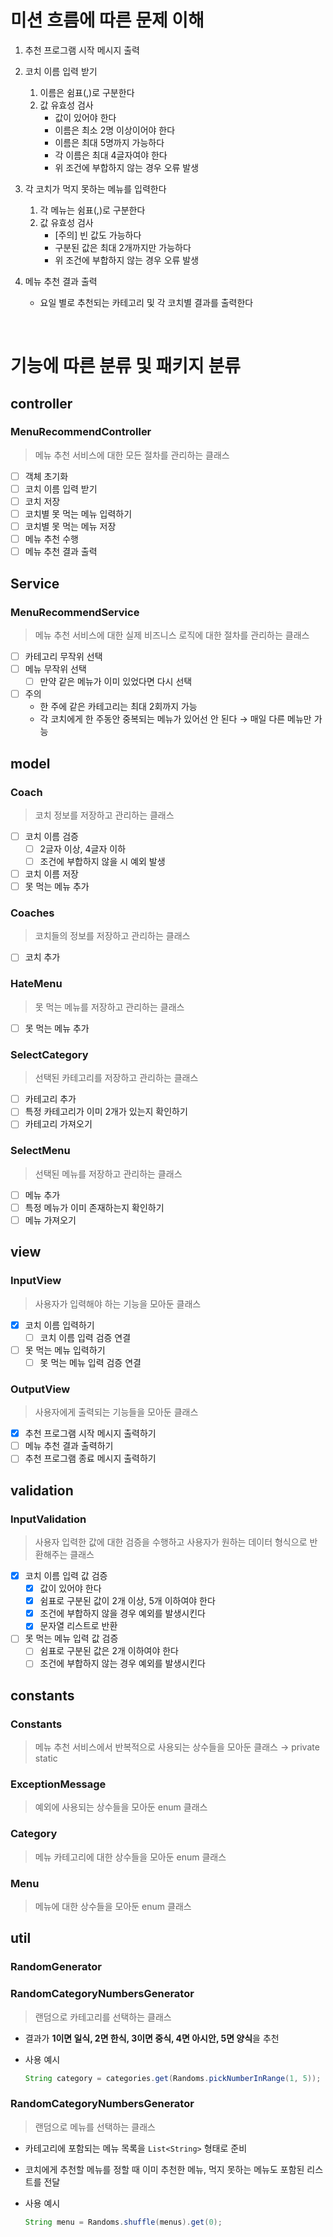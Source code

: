# 미션 흐름에 따른 문제 이해

1. 추천 프로그램 시작 메시지 출력


2. 코치 이름 입력 받기
    1. 이름은 쉼표(,)로 구분한다
    2. 값 유효성 검사
        - 값이 있어야 한다
        - 이름은 최소 2명 이상이어야 한다
        - 이름은 최대 5명까지 가능하다
        - 각 이름은 최대 4글자여야 한다
        - 위 조건에 부합하지 않는 경우 오류 발생

3. 각 코치가 먹지 못하는 메뉴를 입력한다
    1. 각 메뉴는 쉼표(,)로 구분한다
    2. 값 유효성 검사
        - [주의] 빈 값도 가능하다
        - 구분된 값은 최대 2개까지만 가능하다
        - 위 조건에 부합하지 않는 경우 오류 발생

4. 메뉴 추천 결과 출력
    - 요일 별로 추천되는 카테고리 및 각 코치별 결과를 출력한다

<br>

# 기능에 따른 분류 및 패키지 분류

## controller

### MenuRecommendController

> 메뉴 추천 서비스에 대한 모든 절차를 관리하는 클래스
>
- [ ]  객체 초기화
- [ ]  코치 이름 입력 받기
- [ ]  코치 저장
- [ ]  코치별 못 먹는 메뉴 입력하기
- [ ]  코치별 못 먹는 메뉴 저장
- [ ]  메뉴 추천 수행
- [ ]  메뉴 추천 결과 출력

## Service

### MenuRecommendService

> 메뉴 추천 서비스에 대한 실제 비즈니스 로직에 대한 절차를 관리하는 클래스
>
- [ ]  카테고리 무작위 선택
- [ ]  메뉴 무작위 선택
    - [ ]  만약 같은 메뉴가 이미 있었다면 다시 선택
- [ ]  주의
    - 한 주에 같은 카테고리는 최대 2회까지 가능
    - 각 코치에게 한 주동안 중복되는 메뉴가 있어선 안 된다 → 매일 다른 메뉴만 가능

## model

### Coach

> 코치 정보를 저장하고 관리하는 클래스
>
- [ ]  코치 이름 검증
    - [ ]  2글자 이상, 4글자 이하
    - [ ]  조건에 부합하지 않을 시 예외 발생
- [ ]  코치 이름 저장
- [ ]  못 먹는 메뉴 추가

### Coaches

> 코치들의 정보를 저장하고 관리하는 클래스
>
- [ ]  코치 추가

### HateMenu

> 못 먹는 메뉴를 저장하고 관리하는 클래스
>
- [ ]  못 먹는 메뉴 추가

### SelectCategory

> 선택된 카테고리를 저장하고 관리하는 클래스
>
- [ ]  카테고리 추가
- [ ]  특정 카테고리가 이미 2개가 있는지 확인하기
- [ ]  카테고리 가져오기

### SelectMenu

> 선택된 메뉴를 저장하고 관리하는 클래스
>
- [ ]  메뉴 추가
- [ ]  특정 메뉴가 이미 존재하는지 확인하기
- [ ]  메뉴 가져오기

## view

### InputView

> 사용자가 입력해야 하는 기능을 모아둔 클래스
>
- [x]  코치 이름 입력하기
    - [ ]  코치 이름 입력 검증 연결
- [ ]  못 먹는 메뉴 입력하기
    - [ ]  못 먹는 메뉴 입력 검증 연결

### OutputView

> 사용자에게 출력되는 기능들을 모아둔 클래스
>
- [x]  추천 프로그램 시작 메시지 출력하기
- [ ]  메뉴 추천 결과 출력하기
- [ ]  추천 프로그램 종료 메시지 출력하기

## validation

### InputValidation

> 사용자 입력한 값에 대한 검증을 수행하고 사용자가 원하는 데이터 형식으로 반환해주는 클래스
>
- [x]  코치 이름 입력 값 검증
    - [x]  값이 있어야 한다
    - [x]  쉼표로 구분된 값이 2개 이상, 5개 이하여야 한다
    - [x]  조건에 부합하지 않을 경우 예외를 발생시킨다
    - [x]  문자열 리스트로 반환
- [ ]  못 먹는 메뉴 입력 값 검증
    - [ ]  쉼표로 구분된 값은 2개 이하여야 한다
    - [ ]  조건에 부합하지 않는 경우 예외를 발생시킨다

## constants

### Constants

> 메뉴 추천 서비스에서 반복적으로 사용되는 상수들을 모아둔 클래스 → private static
>

### ExceptionMessage

> 예외에 사용되는 상수들을 모아둔 enum 클래스
>

### Category

> 메뉴 카테고리에 대한 상수들을 모아둔 enum 클래스
>

### Menu

> 메뉴에 대한 상수들을 모아둔 enum 클래스
>

## util

### RandomGenerator

### RandomCategoryNumbersGenerator

> 랜덤으로 카테고리를 선택하는 클래스
>
- 결과가 **1이면 일식, 2면 한식, 3이면 중식, 4면 아시안, 5면 양식**을 추천
- 사용 예시

    ```java
    String category = categories.get(Randoms.pickNumberInRange(1, 5));
    ```


### RandomCategoryNumbersGenerator

> 랜덤으로 메뉴를 선택하는 클래스
>
- 카테고리에 포함되는 메뉴 목록을 `List<String>` 형태로 준비
- 코치에게 추천할 메뉴를 정할 때 이미 추천한 메뉴, 먹지 못하는 메뉴도 포함된 리스트를 전달
- 사용 예시

    ```java
    String menu = Randoms.shuffle(menus).get(0);
    ```
